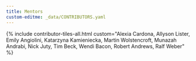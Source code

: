 ```yaml
---
title: Mentors
custom-editme: _data/CONTRIBUTORS.yaml
---
```


{% include contributor-tiles-all.html custom="Alexia Cardona, Allyson Lister, Emily Angiolini, Katarzyna Kamieniecka, Martin Wolstencroft, Munazah Andrabi, Nick Juty, Tim Beck, Wendi Bacon, Robert Andrews, Ralf Weber" %}
